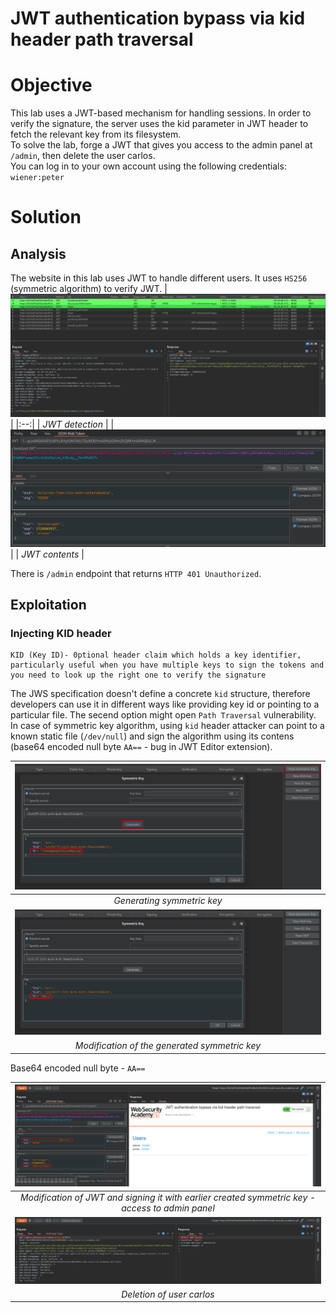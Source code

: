 # JWT authentication bypass via kid header path traversal
# Objective
 This lab uses a JWT-based mechanism for handling sessions. In order to verify the signature, the server uses the kid parameter in JWT header to fetch the relevant key from its filesystem.\
To solve the lab, forge a JWT that gives you access to the admin panel at `/admin`, then delete the user carlos.\
You can log in to your own account using the following credentials: `wiener:peter` 

# Solution
## Analysis
The website in this lab uses JWT to handle different users. It uses `HS256` (symmetric algorithm) to verify JWT.
|![](Images/image-38.png)|
|:--:| 
| *JWT detection* |
|![](Images/image-39.png)|
| *JWT contents* |

There is `/admin` endpoint that returns `HTTP 401 Unauthorized`.

## Exploitation
### Injecting KID header
```
KID (Key ID)- 0ptional header claim which holds a key identifier, particularly useful when you have multiple keys to sign the tokens and you need to look up the right one to verify the signature
```

The JWS specification doesn't define a concrete `kid` structure, therefore developers can use it in different ways like providing key id or pointing to a particular file. The secend option might open `Path Traversal` vulnerability. In case of symmetric key algorithm, using `kid` header attacker can point to a known static file (`/dev/null`) and sign the algorithm using its contens (base64 encoded null byte `AA==` - bug in JWT Editor extension).

|![](Images/image-40.png)|
|:--:| 
| *Generating symmetric key* |
|![](Images/image-41.png)|
| *Modification of the generated symmetric key* |

Base64 encoded null byte - `AA==`

|![](Images/image-42.png)|
|:--:| 
| *Modification of JWT and signing it with earlier created symmetric key - access to admin panel* |
|![](Images/image-43.png)|
| *Deletion of user carlos* |